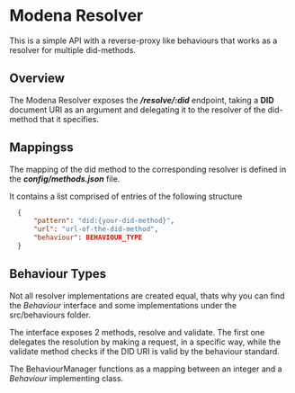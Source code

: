 # Modena Resolver

This is a simple API with a reverse-proxy like behaviours that works as a resolver for multiple did-methods.

## Overview

The Modena Resolver exposes the ***/resolve/:did*** endpoint, taking a **DID** document URI as an argument and delegating it to the resolver of the did-method that it specifies.

## Mappingss

The mapping of the did method to the corresponding resolver is defined in the ***config/methods.json*** file.

It contains a list comprised of entries of the following structure

```json
  {
      "pattern": "did:{your-did-method}",
      "url": "url-of-the-did-method",
      "behaviour": BEHAVIOUR_TYPE
  }
```
## Behaviour Types

Not all resolver implementations are created equal, thats why you can find the *Behaviour* interface and some implementations under the src/behaviours folder. 

The interface exposes 2 methods, resolve and validate. The first one delegates the resolution by making a request, in a specific way, while the validate method checks if the DID URI is valid by the behaviour standard.


The BehaviourManager functions as a mapping between an integer and a *Behaviour* implementing class. 
